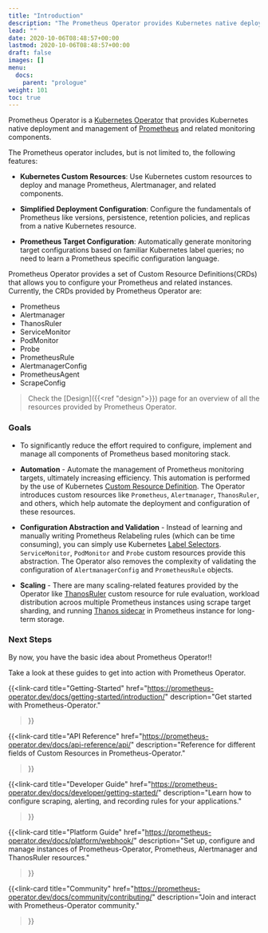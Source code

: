 ```yaml
---
title: "Introduction"
description: "The Prometheus Operator provides Kubernetes native deployment and management of Prometheus and related monitoring components"
lead: ""
date: 2020-10-06T08:48:57+00:00
lastmod: 2020-10-06T08:48:57+00:00
draft: false
images: []
menu:
  docs:
    parent: "prologue"
weight: 101
toc: true
---
```


Prometheus Operator is a [Kubernetes Operator](https://github.com/cncf/tag-app-delivery/blob/main/operator-wg/whitepaper/Operator-WhitePaper_v1-0.md#foundation) that provides Kubernetes native deployment and management of [Prometheus](https://prometheus.io/) and related monitoring components. 

The Prometheus operator includes, but is not limited to, the following features:

- **Kubernetes Custom Resources**: Use Kubernetes custom resources to deploy and manage Prometheus, Alertmanager, and related components.

- **Simplified Deployment Configuration**: Configure the fundamentals of Prometheus like versions, persistence, retention policies, and replicas from a native Kubernetes resource.

- **Prometheus Target Configuration**: Automatically generate monitoring target configurations based on familiar Kubernetes label queries; no need to learn a Prometheus specific configuration language.

Prometheus Operator provides a set of Custom Resource Definitions(CRDs) that allows you to configure your Prometheus and related instances. Currently, the CRDs provided by Prometheus Operator are: 

- Prometheus
- Alertmanager
- ThanosRuler
- ServiceMonitor
- PodMonitor
- Probe
- PrometheusRule
- AlertmanagerConfig
- PrometheusAgent
- ScrapeConfig

> Check the [Design]({{<ref "design">}}) page for an overview of all the resources provided by Prometheus Operator.

### Goals

- To significantly reduce the effort required to configure, implement and manage all components of Prometheus based monitoring stack.

- **Automation** - Automate the management of Prometheus monitoring targets, ultimately increasing efficiency. This automation is performed by the use of Kubernetes [Custom Resource Definition](https://kubernetes.io/docs/tasks/extend-kubernetes/custom-resources/custom-resource-definitions/). The Operator introduces custom resources like `Prometheus`, `Alertmanager`, `ThanosRuler`, and others, which help automate the deployment and configuration of these resources.

- **Configuration Abstraction and Validation** - Instead of learning and manually writing Prometheus Relabeling rules (which can be time consuming), you can simply use Kubernetes [Label Selectors](https://kubernetes.io/docs/concepts/overview/working-with-objects/labels/#label-selectors). `ServiceMonitor`, `PodMonitor` and `Probe` custom resources provide this abstraction. The Operator also removes the complexity of validating the configuration of `AlertmanagerConfig` and `PrometheusRule` objects.

- **Scaling** - There are many scaling-related features provided by the Operator like [ThanosRuler](https://prometheus-operator.dev/docs/platform/thanos/#thanos-ruler) custom resource for rule evaluation, workload distribution acroos multiple Prometheus instances using scrape target sharding, and running [Thanos sidecar](https://thanos.io/v0.4/components/sidecar/) in Prometheus instance for long-term storage.

### Next Steps

By now, you have the basic idea about Prometheus Operator!!

Take a look at these guides to get into action with Prometheus Operator.

<!-- Getting-Started -->
{{<link-card
  title="Getting-Started"
  href="https://prometheus-operator.dev/docs/getting-started/introduction/"
  description="Get started with Prometheus-Operator."
>}}

<!-- API -->
{{<link-card
  title="API Reference"
  href="https://prometheus-operator.dev/docs/api-reference/api/"
  description="Reference for different fields of Custom Resources in Prometheus-Operator."
>}}

<!-- Developer Guide -->
{{<link-card
  title="Developer Guide"
  href="https://prometheus-operator.dev/docs/developer/getting-started/"
  description="Learn how to configure scraping, alerting, and recording rules for your applications."
>}}

<!-- Platform Guide -->
{{<link-card
  title="Platform Guide"
  href="https://prometheus-operator.dev/docs/platform/webhook/"
  description="Set up, configure and manage instances of Prometheus-Operator, Prometheus, Alertmanager and ThanosRuler resources."
>}}

<!-- Community -->
{{<link-card
  title="Community"
  href="https://prometheus-operator.dev/docs/community/contributing/"
  description="Join and interact with Prometheus-Operator community."
>}}
